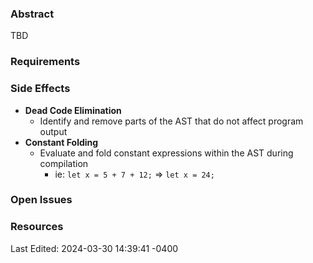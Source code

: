 ### Abstract
TBD

### Requirements

### Side Effects
- **Dead Code Elimination**
	- Identify and remove parts of the AST that do not affect program output
- **Constant Folding**
	- Evaluate and fold constant expressions within the AST during compilation
		- ie: `let x = 5 + 7 + 12;` => `let x = 24;`
### Open Issues

### Resources
Last Edited: 2024-03-30 14:39:41 -0400
